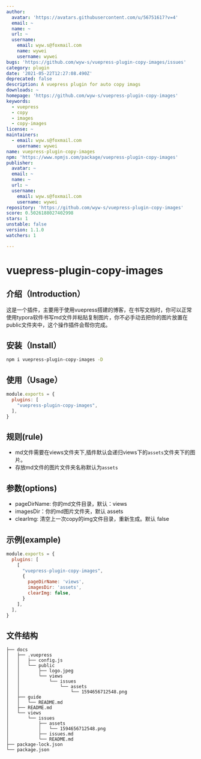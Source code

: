 ```yaml
---
author:
  avatar: 'https://avatars.githubusercontent.com/u/56751617?v=4'
  email: ~
  name: ~
  url: ~
  username:
    email: wyw.s@foxmail.com
    name: wywei
    username: wywei
bugs: 'https://github.com/wyw-s/vuepress-plugin-copy-images/issues'
category: plugin
date: '2021-05-22T12:27:08.490Z'
deprecated: false
description: A vuepress plugin for auto copy imags
downloads: ~
homepage: 'https://github.com/wyw-s/vuepress-plugin-copy-images'
keywords:
  - vuepress
  - copy
  - images
  - copy-images
license: ~
maintainers:
  - email: wyw.s@foxmail.com
    username: wywei
name: vuepress-plugin-copy-images
npm: 'https://www.npmjs.com/package/vuepress-plugin-copy-images'
publisher:
  avatar: ~
  email: ~
  name: ~
  url: ~
  username:
    email: wyw.s@foxmail.com
    username: wywei
repository: 'https://github.com/wyw-s/vuepress-plugin-copy-images'
score: 0.5026188027402998
stars: 1
unstable: false
version: 1.1.0
watchers: 1

---
```


# vuepress-plugin-copy-images

## 介绍（Introduction）

这是一个插件，主要用于使用vuepress搭建的博客，在书写文档时，你可以正常使用typora软件书写md文件并粘贴复制图片，你不必手动去把你的图片放置在public文件夹中，这个操作插件会帮你完成。

## 安装（Install）

```bash
npm i vuepress-plugin-copy-images -D
```

## 使用（Usage）

```js
module.exports = {
  plugins: [
    "vuepress-plugin-copy-images",
  ],
}
```

## 规则(rule)
- md文件需要在views文件夹下,插件默认会递归views下的`assets`文件夹下的图片。
- 存放md文件的图片文件夹名称默认为`assets`

## 参数(options)
- pageDirName: 你的md文件目录，默认：views
- imagesDir：你的md图片文件夹，默认 assets
- clearImg: 清空上一次copy的img文件目录，重新生成。默认 false
## 示例(example)
```js
module.exports = {
  plugins: [
    [
      "vuepress-plugin-copy-images",
      {
        pageDirName: 'views',
        imagesDir: 'assets',
        clearImg: false,
      }
    ],
  ],
}
```

## 文件结构
```shell
├── docs
│   ├── .vuepress
│   │   ├── config.js
│   │   └── public
│   │       ├── logo.jpeg
│   │       └── views
│   │           └── issues
│   │               └── assets
│   │                   └── 1594656712548.png
│   ├── guide
│   │   └── README.md
│   ├── README.md
│   └── views
│       └── issues
│           ├── assets
│           │   └── 1594656712548.png
│           ├── issues.md
│           └── README.md
├── package-lock.json
└── package.json
```
